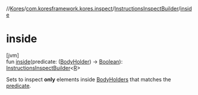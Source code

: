 //[Kores](../../../index.md)/[com.koresframework.kores.inspect](../index.md)/[InstructionsInspectBuilder](index.md)/[inside](inside.md)

# inside

[jvm]\
fun [inside](inside.md)(predicate: ([BodyHolder](../../com.koresframework.kores.base/-body-holder/index.md)) -> [Boolean](https://kotlinlang.org/api/latest/jvm/stdlib/kotlin/-boolean/index.html)): [InstructionsInspectBuilder](index.md)<[R](index.md)>

Sets to inspect **only** elements inside [BodyHolders](../../com.koresframework.kores.base/-body-holder/index.md) that matches the [predicate](inside.md).
